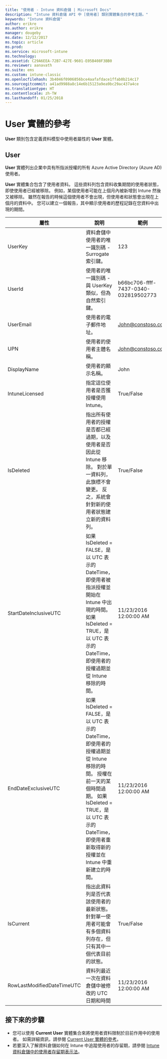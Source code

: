 ```yaml
---
title: "使用者 - Intune 資料倉儲 | Microsoft Docs"
description: "Intune 資料倉儲 API 中 [使用者] 類別實體集合的參考主題。"
keywords: "Intune 資料倉儲"
author: erikre
ms.author: erikre
manager: dougeby
ms.date: 12/12/2017
ms.topic: article
ms.prod: 
ms.service: microsoft-intune
ms.technology: 
ms.assetid: C29A6EEA-72B7-427E-9601-E05B408F3BB0
ms.reviewer: aanavath
ms.suite: ems
ms.custom: intune-classic
ms.openlocfilehash: 3b4046f0906856bce4aafafdace1ffab0b214c17
ms.sourcegitcommit: a41ad9988a8c14e6b15123a9ea9bc29ac437a4ce
ms.translationtype: HT
ms.contentlocale: zh-TW
ms.lasthandoff: 01/25/2018
---
```

# <a name="reference-for-user-entity"></a>User 實體的參考

**User** 類別包含定義資料模型中使用者屬性的 **User** 實體。

## <a name="user"></a>User

**User** 實體列出企業中具有所指派授權的所有 Azure Active Directory (Azure AD) 使用者。

**User** 實體集合包含了使用者資料。 這些資料列包含資料收集期間的使用者狀態，即使使用者已經被移除。 例如，某個使用者可能在上個月內被新增到 Intune 然後又被移除。 雖然在報告的時候這個使用者不會出現，但使用者和狀態會出現在上個月的資料中。 您可以建立一個報告，其中顯示使用者的歷程記錄在您資料中出現的期間。

| 屬性  | 說明 | 範例 |
|---------|------------|--------|
| UserKey |資料倉儲中使用者的唯一識別碼 - Surrogate 索引鍵。 |123 |
| UserId |使用者的唯一識別碼 - 與 UserKey 類似，但為自然索引鍵。 |b66bc706-ffff-7437-0340-032819502773 |
| UserEmail |使用者的電子郵件地址。 |John@constoso.com |
| UPN | 使用者的使用者主體名稱。 | John@constoso.com |
| DisplayName |使用者的顯示名稱。 |John |
| IntuneLicensed |指定這位使用者是否獲授權使用 Intune。 |True/False |
| IsDeleted | 指出所有使用者的授權是否都已經過期，以及使用者是否因此從 Intune 移除。 對於單一資料列，此旗標不會變更。 反之，系統會針對新的使用者狀態建立新的資料列。 |True/False |
| StartDateInclusiveUTC |如果 IsDeleted = FALSE，是以 UTC 表示的 DateTime，即使用者被指派授權並開始在 Intune 中出現的時間。 如果 IsDeleted = TRUE，是以 UTC 表示的 DateTime，即使用者的授權過期並從 Intune 移除的時間。 |11/23/2016 12:00:00 AM |
| EndDateExclusiveUTC |如果 IsDeleted = FALSE，是以 UTC 表示的 DateTime，即使用者的授權過期並從 Intune 移除的時間。 授權在前一天的某個時間過期。 如果 IsDeleted = TRUE，是以 UTC 表示的 DateTime，即使用者重新取得新的授權並在 Intune 中重新建立的時間。  |11/23/2016 12:00:00 AM |
| IsCurrent |指出此資料列是否代表該使用者的最新狀態。 針對單一使用者可能會有多個資料列存在，但只有其中一個代表目前的狀態。  |True/False |
| RowLastModifiedDateTimeUTC |資料列最近一次在資料倉儲中被修改的 UTC 日期和時間  |11/23/2016 12:00:00 AM |

## <a name="next-steps"></a>接下來的步驟
 - 您可以使用 **Current User** 實體集合來將使用者資料限制於目前作用中的使用者。 如需詳細資訊，請參閱 [Current User 實體的參考](reports-ref-current-user.md)。
 - 若要深入了解資料倉儲如何在 Intune 中追蹤使用者的存留期，請參閱 [Intune 資料倉儲中的使用者存留期表示法](reports-ref-user-timeline.md)。
